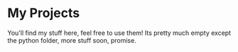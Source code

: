 # My Projects 
You'll find my stuff here, feel free to use them!
Its pretty much empty except the python folder, more stuff soon, promise.
